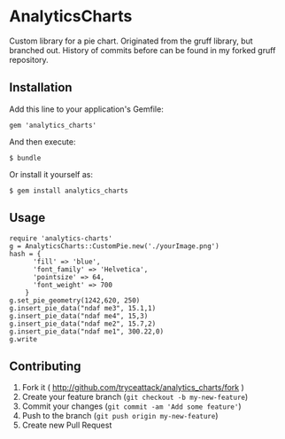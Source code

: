 # AnalyticsCharts

Custom library for a pie chart. Originated from the gruff library, but branched out.
History of commits before can be found in my forked gruff repository.

## Installation

Add this line to your application's Gemfile:

    gem 'analytics_charts'

And then execute:

    $ bundle

Or install it yourself as:

    $ gem install analytics_charts

## Usage


	require 'analytics-charts'
	g = AnalyticsCharts::CustomPie.new('./yourImage.png')
	hash = {
	      'fill' => 'blue',
	      'font_family' => 'Helvetica',
	      'pointsize' => 64,
	      'font_weight' => 700
	    }
	g.set_pie_geometry(1242,620, 250)
	g.insert_pie_data("ndaf me3", 15.1,1)
	g.insert_pie_data("ndaf me4", 15,3)
	g.insert_pie_data("ndaf me2", 15.7,2)
	g.insert_pie_data("ndaf me1", 300.22,0)
	g.write

## Contributing

1. Fork it ( http://github.com/tryceattack/analytics_charts/fork )
2. Create your feature branch (`git checkout -b my-new-feature`)
3. Commit your changes (`git commit -am 'Add some feature'`)
4. Push to the branch (`git push origin my-new-feature`)
5. Create new Pull Request
